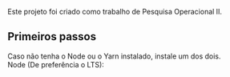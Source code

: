 Este projeto foi criado como trabalho de Pesquisa Operacional II.

## Primeiros passos

Caso não tenha o Node ou o Yarn instalado, instale um dos dois.<br>
Node (De preferência o LTS): 
